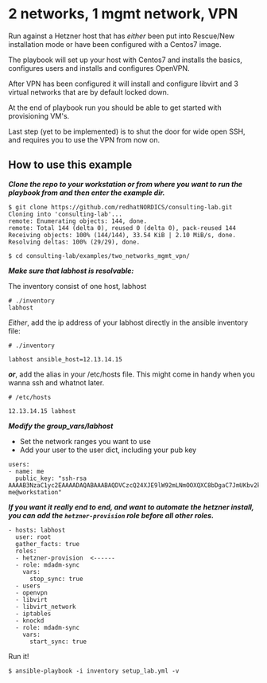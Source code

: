 2 networks, 1 mgmt network, VPN
===============================

Run against a Hetzner host that has _either_ been put into Rescue/New installation mode or have been configured with a Centos7 image.

The playbook will set up your host with Centos7 and installs the basics, configures users and installs and configures OpenVPN.

After VPN has been configured it will install and configure libvirt and 3 virtual networks that are by default locked down.

At the end of playbook run you should be able to get started with provisioning VM's.

Last step (yet to be implemented) is to shut the door for wide open SSH, and requires you to use the VPN from now on. 

How to use this example
-----------------------

***Clone the repo to your workstation or from where you want to run the playbook from and then enter the example dir.***
```
$ git clone https://github.com/redhatNORDICS/consulting-lab.git
Cloning into 'consulting-lab'...
remote: Enumerating objects: 144, done.
remote: Total 144 (delta 0), reused 0 (delta 0), pack-reused 144
Receiving objects: 100% (144/144), 33.54 KiB | 2.10 MiB/s, done.
Resolving deltas: 100% (29/29), done.

$ cd consulting-lab/examples/two_networks_mgmt_vpn/
```

***Make sure that labhost is resolvable:***

The inventory consist of one host, labhost
``` 
# ./inventory
labhost

```

_Either_, add the ip address of your labhost directly in the ansible inventory file:
```
# ./inventory

labhost ansible_host=12.13.14.15
```

***or***, add the alias in your /etc/hosts file. This might come in handy when you wanna ssh and whatnot later. 
```
# /etc/hosts

12.13.14.15 labhost
```

***Modify the group_vars/labhost***

- Set the network ranges you want to use
- Add your user to the user dict, including your pub key
```
users:
- name: me
  public_key: "ssh-rsa AAAAB3NzaC1yc2EAAAADAQABAAABAQDVCzcQ24XJE9lW92mLNmOOXQXC8bDgaC7JmUKbv2kKh6+AIPnWuIXBuU+zVJrrgzmFT8eiqseOAB6jKNv0VcC1oq6vbeDoSBEaSlh2d+mbWIapYsVYW6zdxq6tzvgB3nuRniblDiGlU0Dne9XRSqKJrgHG+yrK34OhdRPChVZ7AEQhjtYImCCBQpUcz15VfTXkWSDj7TKIzxhm7LuhdhRaAuM74DaYBcZideWVHFlgSTyuEYGToUl4S2ddvD+qZwiY0NOXJzezgn1SBB1UZzSGdtbVtpnZ/iGd7AbV/QlmVSrL+lm9LqknPmMCOeBGaCbEYXVNDCHe0CpB+WNojV9Z me@workstation"

```

  
**_If you want it really end to end, and want to automate the hetzner install, you can add the `hetzner-provision` role before all other roles._**
  
```
- hosts: labhost
  user: root
  gather_facts: true
  roles:
  - hetzner-provision  <------
  - role: mdadm-sync
    vars: 
      stop_sync: true
  - users
  - openvpn
  - libvirt
  - libvirt_network
  - iptables
  - knockd
  - role: mdadm-sync
    vars: 
      start_sync: true
```


Run it! 

```
$ ansible-playbook -i inventory setup_lab.yml -v
```



